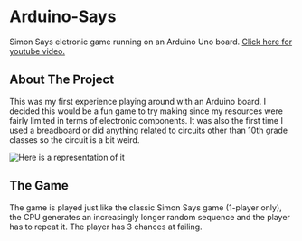 # Arduino-Says
Simon Says eletronic game running on an Arduino Uno board.
[Click here for youtube video.](https://www.youtube.com/watch?v=VnbKoB3qI0E)

## About The Project
This was my first experience playing around with an Arduino board. I decided this would be a fun game to try making since my resources were fairly limited in terms of electronic components.
It was also the first time I used a breadboard or did anything related to circuits other than 10th grade classes so the circuit is a bit weird. 

![Here is a representation of it](https://github.com/joaocmd/Arduino-Says/blob/master/Circuit.PNG)

## The Game
The game is played just like the classic Simon Says game (1-player only), the CPU generates an increasingly longer random sequence and the player has to repeat it.
The player has 3 chances at failing.
